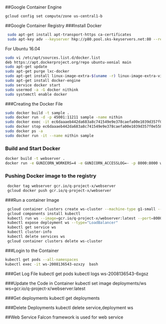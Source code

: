 ##Google Container Engine
```bash 
gcloud config set compute/zone us-central1-b
```

##Google Container Registry
###Install Docker
```bash 
 sudo apt-get install apt-transport-https ca-certificates
 sudo apt-key adv --keyserver hkp://p80.pool.sks-keyservers.net:80 --recv-keys 58118E89F3A912897C070ADBF76221572C52609D
 ```

For Ubuntu 16.04
```bash 
sudo vi /etc/apt/sources.list.d/docker.list
deb https://apt.dockerproject.org/repo ubuntu-xenial main
sudo apt-get update
sudo apt-get purge lxc-docker
sudo apt-get install linux-image-extra-$(uname -r) linux-image-extra-virtual
sudo apt-get install docker-engine
sudo service docker start
sudo usermod -a -G docker nithink
sudo systemctl enable docker
```

###Creating the Docker File
```bash 
sudo docker build -t sample .
sudo docker run -d -p 45001:11211 sample -name nithin
sudo docker exec -it ec6daaaeb442da683a8c741549e9e378caefa00e1039d357f0e5582e1001a077  bash
sudo docker stop ec6daaaeb442da683a8c741549e9e378caefa00e1039d357f0e5582e1001a077
sudo docker ps -a
sudo docker run -it --name nithin sample
```
 
### Build and Start Docker 
```bash 
docker build -t webserver .
docker run -e GUNICORN_WORKERS=4 -e GUNICORN_ACCESSLOG=- -p 8000:8000 webserver
```

### Pushing Docker image to the registry
```bash 
 docker tag webserver gcr.io/q-project-x/webserver
 gcloud docker push gcr.io/q-project-x/webserver
 ```


###Run a container Image 
```bash 
 gcloud container clusters create ws-cluster --machine-type g1-small --num-nodes 1
 gcloud components install kubectl
 kubectl run ws --image=gcr.io/q-project-x/webserver:latest --port=8000
 kubectl expose deployment ws --type="LoadBalancer"
 kubectl get service ws
 kubectl cluster-info
 kubectl delete services ws
 gcloud container clusters delete ws-cluster
 ```

###Login to the Container 
```bash 
kubectl get pods --all-namespaces
kubectl exec -it ws-2008136543-ozxzy  bash
```

###Get Log File
kubectl get pods
kubectl logs ws-2008136543-6xgsz


###Update the Code in Container 
kubectl set image deployments/ws ws=gcr.io/q-project-x/webserver:latest

###Get deployments 
kubectl get deployments

###Delete Deployments 
kubectl delete service,deployment ws


##Web Service
Falcon framework is used for web service 

